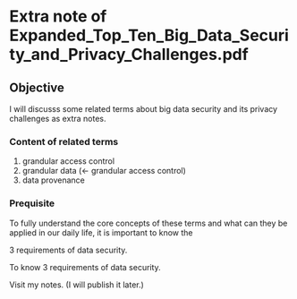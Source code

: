 # Extra note of Expanded_Top_Ten_Big_Data_Security_and_Privacy_Challenges.pdf
## Objective
I will discusss some related terms about big data security and its privacy challenges as extra notes.
### Content of related terms
1. grandular access control
2. grandular data (<- grandular access control)
3. data provenance

### Prequisite
To fully understand the core concepts of these terms and what can they be applied in our daily life, it is important to know the 

3 requirements of data security.

To know 3 requirements of data security.

Visit my notes. (I will publish it later.)
